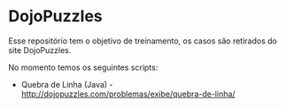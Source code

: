 DojoPuzzles
===========
Esse repositório tem o objetivo de treinamento, os casos são retirados do site DojoPuzzles.

No momento temos os seguintes scripts:
- Quebra de Linha (Java) - http://dojopuzzles.com/problemas/exibe/quebra-de-linha/

